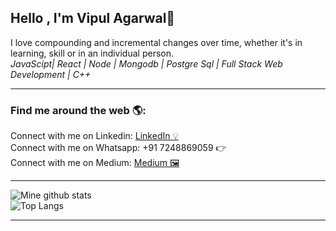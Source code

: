 ## Hello , I'm  Vipul Agarwal👋
I love compounding and incremental changes over time, whether it's in learning, skill or in an individual person.<br> 
*JavaScipt| React | Node | Mongodb | Postgre Sql | Full Stack Web Development | C++*

<hr>

<h3> Find me around the web 🌎:</h3>
  Connect with me on Linkedin: <a href="https://www.linkedin.com/in/vipul-agarwal-743341219/" target="_blank">LinkedIn 💡</a><br>
  Connect with me on Whatsapp: +91 7248869059 👉<br>
  Connect with me on Medium: <a href ="https://medium.com/@VA9757" target="_blank">Medium 🖼</a><br>
<hr>

![Mine github stats](https://github-readme-stats.vercel.app/api?username=Vipulagarwal-2000&show_icons=true&theme=graywhite)
<br>
![Top Langs](https://github-readme-stats.vercel.app/api/top-langs/?username=Vipulagarwal-2000)
 <hr>
